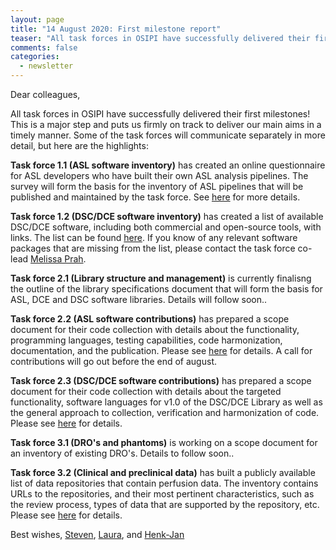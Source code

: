 ```yaml
---
layout: page
title: "14 August 2020: First milestone report"
teaser: "All task forces in OSIPI have successfully delivered their first milestones."
comments: false
categories:
  - newsletter
---
```


Dear colleagues,

All task forces in OSIPI have successfully delivered their first milestones! This is a major step and puts us firmly on track to deliver our main aims in a timely manner. Some of the task forces will communicate separately in more detail, but here are the highlights:

**Task force 1.1 (ASL software inventory)** has created an online questionnaire for ASL developers who have built their own ASL analysis pipelines. The survey will form the basis for the inventory of ASL pipelines that will be published and maintained by the task force. See [here](https://docs.google.com/forms/d/e/1FAIpQLSf-4_pBXFA31htMNPZo1kQgcY0EJ5_AWxjyvkkYIQVGUHo6sg/viewform) for more details.

**Task force 1.2 (DSC/DCE software inventory)** has created a list of available DSC/DCE software, including both commercial and open-source tools, with links. The list can be found [here](https://drive.google.com/file/d/14avwqgQv6l0Uw7xExz9P0w-rwwY-e2cA/view). If you know of any relevant software packages that are missing from the list, please contact the task force co-lead [Melissa Prah](mailto:mprah@mcw.edu).

**Task force 2.1 (Library structure and management)** is currently finalisng the outline of the library specifications document that will form the basis for ASL, DCE and DSC software libraries. Details will follow soon..

**Task force 2.2 (ASL software contributions)** has prepared a scope document for their code collection with details about the functionality, programming languages, testing capabilities, code harmonization, documentation, and the publication. Please see [here](https://docs.google.com/document/d/1ioVbJKTfeoIGwCYcq6IsWwl9o_W4wRfeSFHXo6msCQQ/edit#) for details. A call for contributions will go out before the end of august.

**Task force 2.3 (DSC/DCE software contributions)** has prepared a scope document for their code collection with details about the targeted functionality, software languages for v1.0 of the DSC/DCE Library as well as the general approach to collection, verification and harmonization of code. Please see [here](https://docs.google.com/document/d/1SmGhdzUPREHjpGtSEQohmIYz1Fi-XmHm0R8_Qp8xCuI/edit#heading=h.qbn3y9arw2jn) for details. 

**Task force 3.1 (DRO's and phantoms)** is working on a scope document for an inventory of existing DRO's. Details to follow soon..

**Task force 3.2 (Clinical and preclinical data)** has built a publicly available list of data repositories that contain perfusion data. The inventory contains URLs to the repositories, and their most pertinent characteristics, such as the review process, types of data that are supported by the repository, etc. Please see [here](https://docs.google.com/spreadsheets/d/1CF-Vvii6IUWf-ZUbmDUhgCf2RXAxtw4E4kIGO_HQWKY/edit#gid=1936606832) for details. 

Best wishes,
<a href="mailto:s.sourbron@sheffield.ac.uk">Steven</a>, <a href="mailto:laura.bell@barrowneuro.org">Laura</a>, and <a href="mailto:henkjanmutsaerts@gmail.com">Henk-Jan</a>
